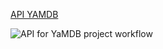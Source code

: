 [API YAMDB](http://62.84.126.204/api/v1/)





![API for YaMDB project workflow](https://github.com/Theivlev/yamdb_final/actions/workflows/yamdb_workflow.yml/badge.svg)
